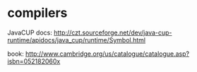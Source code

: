 
# compilers

JavaCUP docs: http://czt.sourceforge.net/dev/java-cup-runtime/apidocs/java_cup/runtime/Symbol.html

book: http://www.cambridge.org/us/catalogue/catalogue.asp?isbn=052182060x
